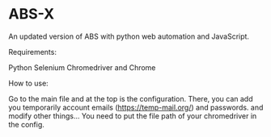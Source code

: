 # ABS-X
An updated version of ABS with python web automation and JavaScript.

Requirements:

Python
Selenium
Chromedriver and Chrome

How to use:

Go to the main file and at the top is the configuration.
There, you can add you temporarily account emails (https://temp-mail.org/) and passwords. and modify other things...
You need to put the file path of your chromedriver in the config.

